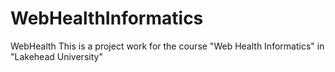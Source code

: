 # WebHealthInformatics
WebHealth
This is a project work for the course "Web Health Informatics" in "Lakehead University"
